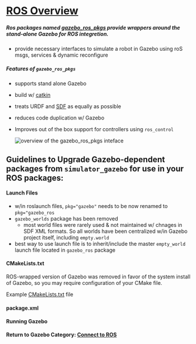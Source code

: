 # [ROS Overview][1]

##### Ros packages named [gazebo_ros_pkgs][3] provide wrappers around the stand-alone Gazebo for ROS integretion.

- provide necessary interfaces to simulate a robot in Gazebo using roS msgs, services & dynamic reconfigure 

##### Features of `gazebo_ros_pkgs`

- supports stand alone Gazebo
- build w/ [catkin][4]
- treats URDF and [SDF][5] as equally as possible
- reduces code duplication w/ Gazebo
- Improves out of the box support for controllers using `ros_control`

  ![overview of the gazebo_ros_pkgs inteface][6]

## Guidelines to Upgrade Gazebo-dependent packages from `simulator_gazebo` for use in your ROS packages:

#### Launch Files 

- w/in roslaunch files, `pkg="gazebo"` needs to be now renamed to `pkg="gazebo_ros`
- `gazebo_worlds` package has been removed
  - most world files were rarely used & not maintained w/ chnages in SDF XML formats. So all worlds have been centralized w/in Gazebo project itself, including `empty.world`
- best way to use launch file is to inherit/include the master `empty_world` launch file located in `gazebo_ros` package

#### CMakeLists.txt

ROS-wrapped version of Gazebo was removed in favor of the system install of Gazebo, so you may require configuration of your CMake file.

Example [CMakeLists.txt][7] file

#### package.xml



#### Running Gazebo



**Return to Gazebo Category: [Connect to ROS][2]**

[1]: http://gazebosim.org/tutorials?tut=ros_overview&cat=connect_ros
[2]: ../gazebo_categories/ros.md
[3]: http://ros.org/wiki/gazebo_ros_pkgs
[4]: http://www.ros.org/wiki/catkin
[5]: http://gazebosim.org/sdf.html
[6]: https://bitbucket.org/osrf/gazebo_tutorials/raw/default/ros_overview/figs/775px-Gazebo_ros_api.png
[7]: ../ros_overview/CMakeLists.txt
